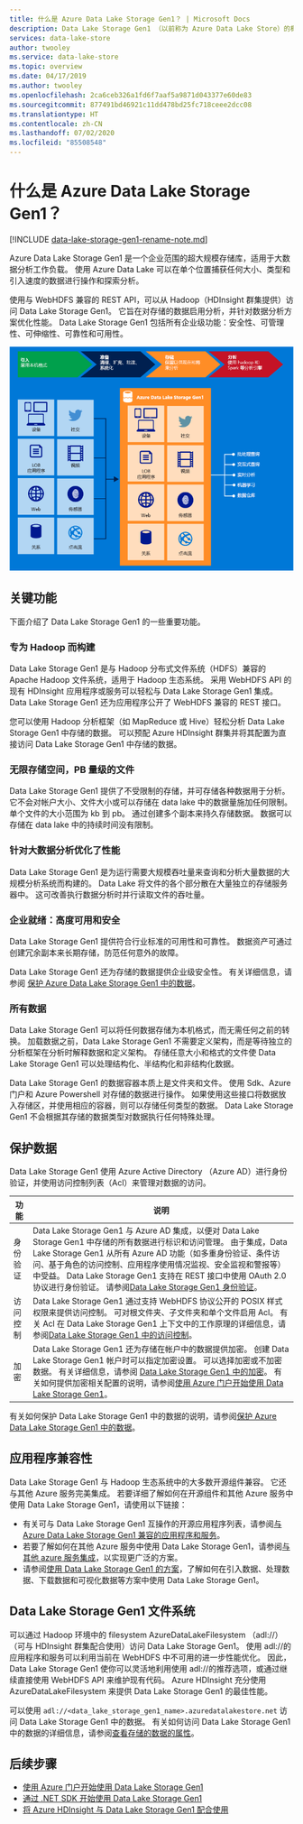 ```yaml
---
title: 什么是 Azure Data Lake Storage Gen1？ | Microsoft Docs
description: Data Lake Storage Gen1 （以前称为 Azure Data Lake Store）的概述，以及它通过其他数据存储提供的值
services: data-lake-store
author: twooley
ms.service: data-lake-store
ms.topic: overview
ms.date: 04/17/2019
ms.author: twooley
ms.openlocfilehash: 2ca6ceb326a1fd6f7aaf5a9871d043377e60de83
ms.sourcegitcommit: 877491bd46921c11dd478bd25fc718ceee2dcc08
ms.translationtype: HT
ms.contentlocale: zh-CN
ms.lasthandoff: 07/02/2020
ms.locfileid: "85508548"
---
```

# <a name="what-is-azure-data-lake-storage-gen1"></a>什么是 Azure Data Lake Storage Gen1？

[!INCLUDE [data-lake-storage-gen1-rename-note.md](../../includes/data-lake-storage-gen1-rename-note.md)]

Azure Data Lake Storage Gen1 是一个企业范围的超大规模存储库，适用于大数据分析工作负载。 使用 Azure Data Lake 可以在单个位置捕获任何大小、类型和引入速度的数据进行操作和探索分析。

使用与 WebHDFS 兼容的 REST API，可以从 Hadoop（HDInsight 群集提供）访问 Data Lake Storage Gen1。 它旨在对存储的数据启用分析，并针对数据分析方案优化性能。 Data Lake Storage Gen1 包括所有企业级功能：安全性、可管理性、可伸缩性、可靠性和可用性。

![Azure 数据湖](./media/data-lake-store-overview/data-lake-store-concept.png)

## <a name="key-capabilities"></a>关键功能

下面介绍了 Data Lake Storage Gen1 的一些重要功能。

### <a name="built-for-hadoop"></a>专为 Hadoop 而构建

Data Lake Storage Gen1 是与 Hadoop 分布式文件系统（HDFS）兼容的 Apache Hadoop 文件系统，适用于 Hadoop 生态系统。 采用 WebHDFS API 的现有 HDInsight 应用程序或服务可以轻松与 Data Lake Storage Gen1 集成。 Data Lake Storage Gen1 还为应用程序公开了 WebHDFS 兼容的 REST 接口。

您可以使用 Hadoop 分析框架（如 MapReduce 或 Hive）轻松分析 Data Lake Storage Gen1 中存储的数据。 可以预配 Azure HDInsight 群集并将其配置为直接访问 Data Lake Storage Gen1 中存储的数据。

### <a name="unlimited-storage-petabyte-files"></a>无限存储空间，PB 量级的文件

Data Lake Storage Gen1 提供了不受限制的存储，并可存储各种数据用于分析。 它不会对帐户大小、文件大小或可以存储在 data lake 中的数据量施加任何限制。 单个文件的大小范围为 kb 到 pb。 通过创建多个副本来持久存储数据。 数据可以存储在 data lake 中的持续时间没有限制。

### <a name="performance-tuned-for-big-data-analytics"></a>针对大数据分析优化了性能

Data Lake Storage Gen1 是为运行需要大规模吞吐量来查询和分析大量数据的大规模分析系统而构建的。 Data Lake 将文件的各个部分散在大量独立的存储服务器中。 这可改善执行数据分析时并行读取文件的吞吐量。

### <a name="enterprise-ready-highly-available-and-secure"></a>企业就绪：高度可用和安全

Data Lake Storage Gen1 提供符合行业标准的可用性和可靠性。 数据资产可通过创建冗余副本来长期存储，防范任何意外的故障。

Data Lake Storage Gen1 还为存储的数据提供企业级安全性。 有关详细信息，请参阅 [保护 Azure Data Lake Storage Gen1 中的数据](#DataLakeStoreSecurity)。

### <a name="all-data"></a>所有数据

Data Lake Storage Gen1 可以将任何数据存储为本机格式，而无需任何之前的转换。 加载数据之前，Data Lake Storage Gen1 不需要定义架构，而是等待独立的分析框架在分析时解释数据和定义架构。 存储任意大小和格式的文件使 Data Lake Storage Gen1 可以处理结构化、半结构化和非结构化数据。

Data Lake Storage Gen1 的数据容器本质上是文件夹和文件。 使用 Sdk、Azure 门户和 Azure Powershell 对存储的数据进行操作。 如果使用这些接口将数据放入存储区，并使用相应的容器，则可以存储任何类型的数据。 Data Lake Storage Gen1 不会根据其存储的数据类型对数据执行任何特殊处理。

## <a name="securing-data"></a><a name="DataLakeStoreSecurity"></a>保护数据

Data Lake Storage Gen1 使用 Azure Active Directory （Azure AD）进行身份验证，并使用访问控制列表（Acl）来管理对数据的访问。

| 功能 | 说明 |
| --- | --- |
| 身份验证 |Data Lake Storage Gen1 与 Azure AD 集成，以便对 Data Lake Storage Gen1 中存储的所有数据进行标识和访问管理。 由于集成，Data Lake Storage Gen1 从所有 Azure AD 功能（如多重身份验证、条件访问、基于角色的访问控制、应用程序使用情况监视、安全监视和警报等）中受益。 Data Lake Storage Gen1 支持在 REST 接口中使用 OAuth 2.0 协议进行身份验证。 请参阅[Data Lake Storage Gen1 身份验证](data-lakes-store-authentication-using-azure-active-directory.md)。|
| 访问控制 |Data Lake Storage Gen1 通过支持 WebHDFS 协议公开的 POSIX 样式权限来提供访问控制。 可对根文件夹、子文件夹和单个文件启用 Acl。 有关 Acl 在 Data Lake Storage Gen1 上下文中的工作原理的详细信息，请参阅[Data Lake Storage Gen1 中的访问控制](data-lake-store-access-control.md)。 |
| 加密 |Data Lake Storage Gen1 还为存储在帐户中的数据提供加密。 创建 Data Lake Storage Gen1 帐户时可以指定加密设置。 可以选择加密或不加密数据。 有关详细信息，请参阅 [Data Lake Storage Gen1 中的加密](data-lake-store-encryption.md)。 有关如何提供加密相关配置的说明，请参阅[使用 Azure 门户开始使用 Data Lake Storage Gen1](data-lake-store-get-started-portal.md)。 |

有关如何保护 Data Lake Storage Gen1 中的数据的说明，请参阅[保护 Azure Data Lake Storage Gen1 中的数据](data-lake-store-secure-data.md)。

## <a name="application-compatibility"></a>应用程序兼容性

Data Lake Storage Gen1 与 Hadoop 生态系统中的大多数开源组件兼容。 它还与其他 Azure 服务完美集成。 若要详细了解如何在开源组件和其他 Azure 服务中使用 Data Lake Storage Gen1，请使用以下链接：

- 有关可与 Data Lake Storage Gen1 互操作的开源应用程序列表，请参阅[与 Azure Data Lake Storage Gen1 兼容的应用程序和服务](data-lake-store-compatible-oss-other-applications.md)。
- 若要了解如何在其他 Azure 服务中使用 Data Lake Storage Gen1，请参阅[与其他 azure 服务集成](data-lake-store-integrate-with-other-services.md)，以实现更广泛的方案。
- 请参阅[使用 Data Lake Storage Gen1 的方案](data-lake-store-data-scenarios.md)，了解如何在引入数据、处理数据、下载数据和可视化数据等方案中使用 Data Lake Storage Gen1。

## <a name="data-lake-storage-gen1-file-system"></a>Data Lake Storage Gen1 文件系统

可以通过 Hadoop 环境中的 filesystem AzureDataLakeFilesystem （adl://）（可与 HDInsight 群集配合使用）访问 Data Lake Storage Gen1。 使用 adl://的应用程序和服务可以利用当前在 WebHDFS 中不可用的进一步性能优化。 因此，Data Lake Storage Gen1 使你可以灵活地利用使用 adl://的推荐选项，或通过继续直接使用 WebHDFS API 来维护现有代码。 Azure HDInsight 充分使用 AzureDataLakeFilesystem 来提供 Data Lake Storage Gen1 的最佳性能。

可以使用 `adl://<data_lake_storage_gen1_name>.azuredatalakestore.net` 访问 Data Lake Storage Gen1 中的数据。 有关如何访问 Data Lake Storage Gen1 中的数据的详细信息，请参阅[查看存储的数据的属性](data-lake-store-get-started-portal.md#properties)。

## <a name="next-steps"></a>后续步骤

- [使用 Azure 门户开始使用 Data Lake Storage Gen1](data-lake-store-get-started-portal.md)
- [通过 .NET SDK 开始使用 Data Lake Storage Gen1](data-lake-store-get-started-net-sdk.md)
- [将 Azure HDInsight 与 Data Lake Storage Gen1 配合使用](data-lake-store-hdinsight-hadoop-use-portal.md)